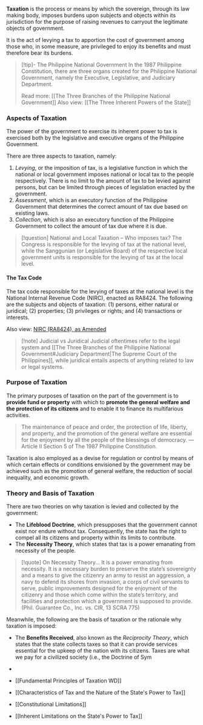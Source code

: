 
**Taxation** is the process or means by which the sovereign, through its law making body, imposes burdens upon subjects and objects within its jurisdiction for the purpose of raising revenues to carryout the legitimate objects of government.

It is the act of levying a tax to apportion the cost of government among those who, in some measure, are privileged to enjoy its benefits and must therefore bear its burdens.

> [!tip]- The Philippine National Government
> In the 1987 Philippine Constitution, there are three organs created for the Philippine National Government, namely the Executive, Legislative, and Judiciary Department.
> 
> Read more: [[The Three Branches of the Philippine National Government]]
Also view: [[The Three Inherent Powers of the State]]

### Aspects of Taxation
The power of the government to exercise its inherent power to tax is exercised both by the legislative and executive organs of the Philippine Government.

There are three aspects to taxation, namely:
1. *Levying*, or the imposition of tax, is a legislative function in which the national or local government imposes national or local tax to the people respectively. There is no limit to the amount of tax to be levied against persons, but can be limited through pieces of legislation enacted by the government.
2. *Assessment*, which is an executory function of the Philippine Government that determines the correct amount of tax due based on existing laws.
3. *Collection*, which is also an executory function of the Philippine Government to collect the amount of tax due where it is due.

> [!question] National and Local Taxation – Who imposes tax?
> The Congress is responsible for the levying of tax at the national level, while the Sanggunian (or Legislative Board) of the respective local government units is responsible for the levying of tax at the local level.

#### The Tax Code
The tax code responsible for the levying of taxes at the national level is the National Internal Revenue Code (NIRC), enacted as RA8424. The following are the subjects and objects of taxation: (1) persons, either natural or juridical; (2) properties; (3) privileges or rights; and (4) transactions or interests.

Also view: [NIRC (RA8424), as Amended](https://www.bir.gov.ph/index.php/tax-code.html)

> [!note] Judicial vs Juridical
> Judicial oftentimes refer to the legal system and [[The Three Branches of the Philippine National Government#Judiciary Department|The Supreme Court of the Philippines]], while juridical entails aspects of anything related to law or legal systems.
### Purpose of Taxation
The primary purposes of taxation on the part of the government is to **provide fund or property** with which to **promote the general welfare and the protection of its citizens** and to enable it to finance its multifarious activities.

> The maintenance of peace and order, the protection of life, liberty, and property, and the promotion of the general welfare are essential for the enjoyment by all the people of the blessings of democracy. —Article II Section 5 of The 1987 Philippine Constitution.

Taxation is also employed as a devise for regulation or control by means of which certain effects or conditions envisioned by the government may be achieved such as the promotion of general welfare, the reduction of social inequality, and economic growth.
### Theory and Basis of Taxation
There are two theories on why taxation is levied and collected by the government:
- The **Lifeblood Doctrine**, which presupposes that the government cannot exist nor endure without tax. Consequently, the state has the right to compel all its citizens and property within its limits to contribute.
- The **Necessity Theory**, which states that tax is a power emanating from necessity of the people.

> [!quote] On Necessity Theory…
> It is a power emanating from necessity. It is a necessary burden to preserve the state’s sovereignty and a means to give the citizenry an army to resist an aggression, a navy to defend its shores from invasion, a corps of civil servants to serve, public improvements designed for the enjoyment of the citizenry and those which come within the state’s territory, and facilities and protection which a government is supposed to provide. (Phil. Guarantee Co., Inc. vs. CIR, 13 SCRA 775)

Meanwhile, the following are the basis of taxation or the rationale why taxation is imposed:
- The **Benefits Received**, also known as the *Reciprocity Theory*, which states that the state collects taxes so that it can provide services essential for the upkeep of the nation with its citizens. Taxes are what we pay for a civilized society (i.e., the Doctrine of Sym
- 


- [[Fundamental Principles of Taxation WD]]
- [[Characteristics of Tax and the Nature of the State's Power to Tax]]
- [[Constitutional Limitations]]
- [[Inherent Limitations on the State's Power to Tax]]
